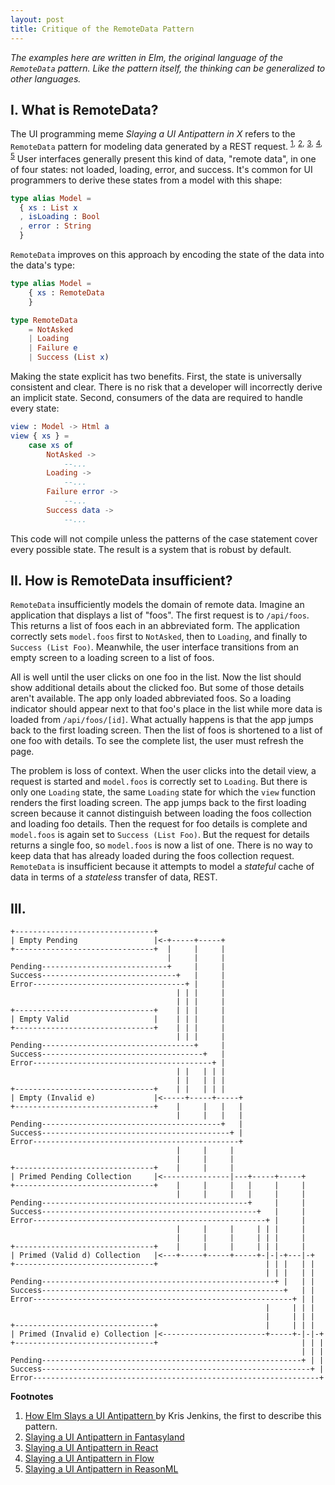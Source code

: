 ```yaml
---
layout: post
title: Critique of the RemoteData Pattern
---
```


_The examples here are written in Elm, the original language of the `RemoteData` 
pattern. Like the pattern itself, the thinking can be generalized to other 
languages._


## I. What is RemoteData?

The UI programming meme _Slaying a UI Antipattern in X_ refers to the 
`RemoteData` pattern for modeling data generated by a REST request. 
<sup><a href="#1">1</a>,</sup>
<sup><a href="#2">2</a>,</sup>
<sup><a href="#3">3</a>,</sup>
<sup><a href="#4">4</a>,</sup>
<sup><a href="#5">5</a></sup>
User interfaces generally present this kind of data, "remote data", in one of 
four states: not loaded, loading, error, and success.
It's common for UI programmers to derive these states from a model with this
shape: 

```elm
type alias Model = 
  { xs : List x
  , isLoading : Bool
  , error : String
  }
```

`RemoteData` improves on this approach by encoding the state of the data 
into the data's type:

```elm
type alias Model = 
    { xs : RemoteData
    }

type RemoteData 
    = NotAsked
    | Loading
    | Failure e
    | Success (List x)
```

Making the state explicit has two benefits. 
First, the state is universally consistent and clear.
There is no risk that a developer will incorrectly derive an implicit state.
Second, consumers of the data are required to handle every state:

```elm
view : Model -> Html a
view { xs } =
    case xs of
        NotAsked ->
            --... 
        Loading ->
            --... 
        Failure error ->
            --... 
        Success data ->
            --... 
```

This code will not compile unless the patterns of the case statement cover 
every possible state.
The result is a system that is robust by default.

## II. How is RemoteData insufficient?

`RemoteData` insufficiently models the domain of remote data.
Imagine an application that displays a list of "foos".
The first request is to `/api/foos`.
This returns a list of foos each in an abbreviated form.
The application correctly sets `model.foos` first to `NotAsked`, then
to `Loading`, and finally to `Success (List Foo)`.
Meanwhile, the user interface transitions from an empty screen to a loading 
screen to a list of foos.

All is well until the user clicks on one foo in the list.
Now the list should show additional details about the clicked foo.
But some of those details aren't available. 
The app only loaded abbreviated foos.
So a loading indicator should appear next to that foo's place in the list while 
more data is loaded from `/api/foos/[id]`.
What actually happens is that the app jumps back to the first loading screen.
Then the list of foos is shortened to a list of one foo with details.
To see the complete list, the user must refresh the page.

The problem is loss of context.
When the user clicks into the detail view, a request is started and `model.foos`
is correctly set to `Loading`.
But there is only one `Loading` state, the same `Loading` state for which the 
`view` function renders the first loading screen. 
The app jumps back to the first loading screen because it cannot distinguish
between loading the foos collection and loading foo details.
Then the request for foo details is complete and `model.foos` is again set to 
`Success (List Foo)`.
But the request for details returns a single foo, so `model.foos` is now a list
of one.
There is no way to keep data that has already loaded during the foos collection 
request.
`RemoteData` is insufficient because it attempts to model a _stateful_ cache 
of data in terms of a _stateless_ transfer of data, REST.

## III.

<!--
The power of union types is well-demonstrated by the `RemoteData` pattern.
-->

```
+-------------------------------+
| Empty Pending                 |<-+-----+-----+
+-------------------------------+  |     |     |
                                   |     |     |
Pending----------------------------+     |     |
Success------------------------------+   |     |
Error----------------------------------+ |     |
                                     | | |     |
                                     | | |     |
+-------------------------------+    | | |     |
| Empty Valid                   |    | | |     |
+-------------------------------+    | | |     |
                                     | | |     |
Pending----------------------------------+     |
Success------------------------------------+   |
Error----------------------------------------+ |
                                     | |   | | |
                                     | |   | | | 
+-------------------------------+    | |   | | |
| Empty (Invalid e)             |<-----+-----+-----+
+-------------------------------+    |     |   |   |
                                     |     |   |   |
Pending----------------------------------------+   |
Success------------------------------------------+ |
Error----------------------------------------------+
                                     |     |     |
                                     |     |     |
+-------------------------------+    |     |     |
| Primed Pending Collection     |<---------------|---+-----+-----+
+-------------------------------+    |     |     |   |     |     |
                                     |     |     |   |     |     |
Pending----------------------------------------------+     |     |
Success------------------------------------------------+   |     |
Error----------------------------------------------------+ |     |
                                     |     |     |     | | |     |
                                     |     |     |     | | |     |
+-------------------------------+    |     |     |     | | |     | 
| Primed (Valid d) Collection   |<---+-----+-----+-----+-|-|-+---|-+
+-------------------------------+                        | | |   | |
                                                         | | |   | |
Pending----------------------------------------------------+ |   | |
Success------------------------------------------------------+   | |
Error----------------------------------------------------------+ | |
                                                         |     | | |
                                                         |     | | |
+-------------------------------+                        |     | | |
| Primed (Invalid e) Collection |<-----------------------+-----+-|-|-+
+-------------------------------+                                | | |
                                                                 | | |
Pending----------------------------------------------------------+ | |
Success------------------------------------------------------------+ |
Error----------------------------------------------------------------+
```


**Footnotes**

<ol>
  <li>
    <fn id="1">
      <a href="http://blog.jenkster.com/2016/06/how-elm-slays-a-ui-antipattern.html">
        How Elm Slays a UI Antipattern
      </a>
      by Kris Jenkins, the first to describe this pattern.
    </fn>
  </li>
  <li>
    <fn id="2">
      <a href="https://medium.com/javascript-inside/slaying-a-ui-antipattern-in-fantasyland-907cbc322d2a">
        Slaying a UI Antipattern in Fantasyland
      </a>
    </fn>
  </li>
  <li>
    <fn id="3">
      <a href="https://medium.com/javascript-inside/slaying-a-ui-antipattern-in-react-64a3b98242c">
        Slaying a UI Antipattern in React
      </a>
    </fn>
  </li>
  <li>
    <fn id="4">
      <a href="https://medium.com/@gcanti/slaying-a-ui-antipattern-with-flow-5eed0cfb627b">
        Slaying a UI Antipattern in Flow
      </a>
    </fn>
  </li>
  <li>
    <fn id="5">
      <a href="https://gist.github.com/busypeoples/b8982f215642e5258d3d49a9aa7d7438">
        Slaying a UI Antipattern in ReasonML
      </a>
    </fn>
  </li>
</ol>
